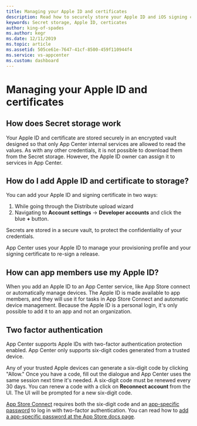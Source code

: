 ```yaml
---
title: Managing your Apple ID and certificates
description: Read how to securely store your Apple ID and iOS signing certificate in App Center.
keywords: Secret storage, Apple ID, certicates
author: king-of-spades
ms.author: kegr
ms.date: 12/11/2019
ms.topic: article
ms.assetid: 505ce61e-7647-41cf-8500-459f110944f4
ms.service: vs-appcenter
ms.custom: dashboard
---
```


# Managing your Apple ID and certificates

## How does Secret storage work

Your Apple ID and certificate are stored securely in an encrypted vault designed so that only App Center internal services are allowed to read the values. As with any other credentials, it is not possible to download them from the Secret storage. However, the Apple ID owner can assign it to services in App Center.

## How do I add Apple ID and certificate to storage?

You can add your Apple ID and signing certificate in two ways:

1. While going through the Distribute upload wizard
2. Navigating to **Account settings** -> **Developer accounts**  and click the blue **+** button. 

Secrets are stored in a secure vault, to protect the confidentiality of your credentials.

App Center uses your Apple ID to manage your provisioning profile and your signing certificate to re-sign a release.

## How can app members use my Apple ID?

When you add an Apple ID to an App Center service, like App Store connect or automatically manage devices. The Apple ID is made available to app members, and they will use it for tasks in App Store Connect and automatic device management. Because the Apple ID is a personal login, it's only possible to add it to an app and not an organization.

## Two factor authentication

App Center supports Apple IDs with two-factor authentication protection enabled. App Center only supports six-digit codes generated from a trusted device.

Any of your trusted Apple devices can generate a six-digit code by clicking "Allow." Once you have a code, fill out the dialogue and App Center uses the same session next time it's needed. A six-digit code must be renewed every 30 days. You can renew a code with a click on **Reconnect account** from the UI. The UI will be prompted for a new six-digit code.

[App Store Connect](https://appstoreconnect.apple.com/login) requires both the six-digit code and an [app-specific password](https://support.apple.com/en-us/HT204397) to log in with two-factor authentication. You can read how to [add a app-specific password at the App Store docs page](~/distribution/stores/apple.md#adding-two-factor-authentication).
